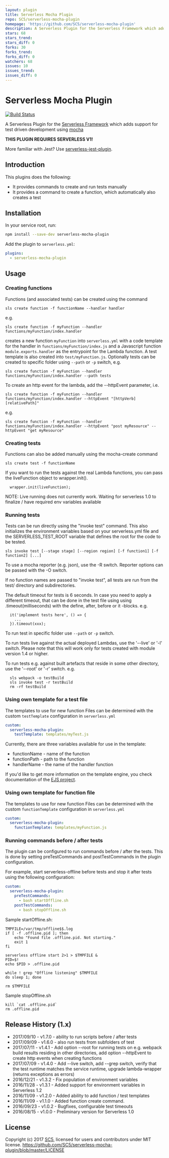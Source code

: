 ```yaml
---
layout: plugin
title: Serverless Mocha Plugin
repo: SC5/serverless-mocha-plugin
homepage: 'https://github.com/SC5/serverless-mocha-plugin'
description: A Serverless Plugin for the Serverless Framework which adds support for test-driven development using Mocha
stars: 68
stars_trend: 
stars_diff: 0
forks: 30
forks_trend: 
forks_diff: 0
watchers: 68
issues: 10
issues_trend: 
issues_diff: 0
---
```



# Serverless Mocha Plugin

[![Build Status](https://travis-ci.org/SC5/serverless-mocha-plugin.svg?branch=master)](https://travis-ci.org/SC5/serverless-mocha-plugin)

A Serverless Plugin for the [Serverless Framework](http://www.serverless.com) which
adds support for test driven development using [mocha](https://mochajs.org/)

**THIS PLUGIN REQUIRES SERVERLESS V1!**

More familiar with Jest? Use [serverless-jest-plugin](https://github.com/sc5/serverless-jest-plugin).

## Introduction

This plugins does the following:

* It provides commands to create and run tests manually
* It provides a command to create a function, which automatically also creates a test

## Installation

In your service root, run:

```bash
npm install --save-dev serverless-mocha-plugin
```

Add the plugin to `serverless.yml`:

```yml
plugins:
  - serverless-mocha-plugin
```

## Usage

### Creating functions

Functions (and associated tests) can be created using the command

```
sls create function -f functionName --handler handler
```
 
e.g.

```
sls create function -f myFunction --handler functions/myFunction/index.handler
```

creates a new function `myFunction` into `serverless.yml` with a code template for
the handler in `functions/myFunction/index.js` and a Javascript function `module.exports.handler` as the entrypoint for the Lambda function. A test template is also created into `test/myFunction.js`. Optionally tests can be created to specific folder using `--path` or `-p` switch, e.g. 

```
sls create function -f myFunction --handler functions/myFunction/index.handler --path tests
```

To create an http event for the lambda, add the --httpEvent parameter, i.e.

```
sls create function -f myFunction --handler functions/myFunction/index.handler --httpEvent "[httpVerb] [relativePath]"
```

e.g.

```
sls create function -f myFunction --handler functions/myFunction/index.handler --httpEvent "post myResource" --httpEvent "get myResource"
```

### Creating tests

Functions can also be added manually using the mocha-create command

```
sls create test -f functionName
```

If you want to run the tests against the real Lambda functions, you can pass the liveFunction object to wrapper.init().

```
  wrapper.init(liveFunction);
```

NOTE: Live running does not currently work. Waiting for serverless 1.0 to finalize / have required env variables available

### Running tests

Tests can be run directly using the "invoke test" command. This also initializes the environment variables based on your serverless.yml file and the SERVERLESS_TEST_ROOT variable that defines the root for the code to be tested.

```
sls invoke test [--stage stage] [--region region] [-f function1] [-f function2] [...]
```

To use a mocha reporter (e.g. json), use the -R switch. Reporter options can be passed with the -O switch.

If no function names are passed to "invoke test", all tests are run from the test/ directory and subdirectories.

The default timeout for tests is 6 seconds. In case you need to apply a different timeout, that can be done in the test file 
using using .timeout(milliseconds) with the define, after, before or it -blocks. e.g.
```
  it('implement tests here', () => {
    ...
  }).timeout(xxx);
```

To run test in specific folder use `--path` or `-p` switch.

To run tests live against the actual deployed Lambdas, use the '--live' or '-l' switch. Please note that this will work only for tests created with module version 1.4 or higher.

To run tests e.g. against built artefacts that reside in some other directory, use the '--root' or '-r' switch. e.g.
```
  sls webpack -o testBuild
  sls invoke test -r testBuild
  rm -rf testBuild
```


### Using own template for a test file

The templates to use for new function Files can be determined with the custom `testTemplate` configuration in `serverless.yml`

```yaml
custom:
  serverless-mocha-plugin:
    testTemplate: templates/myTest.js
```

Currently, there are three variables available for use in the template:

- functionName - name of the function
- functionPath - path to the function
- handlerName - the name of the handler function

If you'd like to get more information on the template engine, you check documentation of the [EJS project](http://ejs.co/).

### Using own template for function file

The templates to use for new function Files can be determined with the custom `functionTemplate` configuration in `serverless.yml`

```yaml
custom:
  serverless-mocha-plugin:
    functionTemplate: templates/myFunction.js
```

### Running commands before / after tests

The plugin can be configured to run commands before / after the tests. This is done by setting preTestCommands and postTestCommands in the plugin configuration.

For example, start serverless-offline before tests and stop it after tests using the following configuration:

```yaml
custom:
  serverless-mocha-plugin:
    preTestCommands: 
      - bash startOffline.sh
    postTestCommands:
      - bash stopOffline.sh
```

Sample startOffline.sh:
```
TMPFILE=/var/tmp/offline$$.log
if [ -f .offline.pid ]; then
    echo "Found file .offline.pid. Not starting."
    exit 1
fi

serverless offline start 2>1 > $TMPFILE &
PID=$!
echo $PID > .offline.pid

while ! grep "Offline listening" $TMPFILE
do sleep 1; done

rm $TMPFILE
```

Sample stopOffline.sh
```
kill `cat .offline.pid`
rm .offline.pid
```
## Release History (1.x)

* 2017/09/10 - v1.7.0 - ability to run scripts before / after tests
* 2017/09/09 - v1.6.0 - also run tests from subfolders of test
* 2017/07/11 - v1.4.1 - Add option --root for running tests on e.g. webpack build results residing in other directories,
                        add option --httpEvent to create http events when creating functions
* 2017/07/09 - v1.4.0 - Add --live switch, 
                        add --grep switch, 
                        verify that the test runtime matches the service runtime,
                        upgrade lambda-wrapper (returns exceptions as errors)
* 2016/12/21 - v1.3.2 - Fix population of environment variables
* 2016/11/28 - v1.3.1 - Added support for environment variables in Serverless 1.2
* 2016/11/09 - v1.2.0 - Added ability to add function / test templates
* 2016/11/09 - v1.1.0 - Added function create command.
* 2016/09/23 - v1.0.2 - Bugfixes, configurable test timeouts
* 2016/08/15 - v1.0.0 - Preliminary version for Serverless 1.0

## License

Copyright (c) 2017 [SC5](http://sc5.io/), licensed for users and contributors under MIT license.
https://github.com/SC5/serverless-mocha-plugin/blob/master/LICENSE
